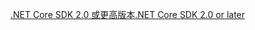 [<span data-ttu-id="9f32b-101">.NET Core SDK 2.0 或更高版本</span><span class="sxs-lookup"><span data-stu-id="9f32b-101">.NET Core SDK 2.0 or later</span></span>](https://www.microsoft.com/net/download)
